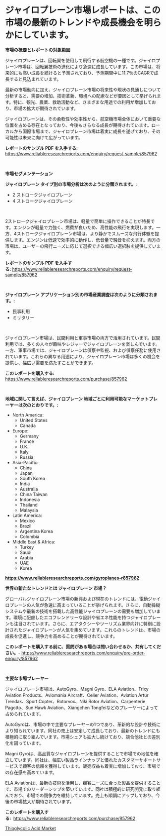 <p><h1>ジャイロプレーン市場レポートは、この市場の最新のトレンドや成長機会を明らかにしています。</h1></p><p><strong>市場の概要とレポートの対象範囲</strong></p>
<p><p>ジャイロプレーンは、回転翼を使用して飛行する航空機の一種です。ジャイロプレーン市場は、回転翼技術の進化により急速に成長しています。この市場は、将来的にも高い成長を続けると予測されており、予測期間中に11.7％のCAGRで成長すると見込まれています。</p><p>最新の市場動向に加え、ジャイロプレーン市場の将来性や現状の見通しについて分析すると、需要の増加、技術革新、環境への配慮などが要因として挙げられます。特に、観光、農業、救助活動など、さまざまな用途での利用が増加しており、市場の拡大が期待されています。</p><p>ジャイロプレーンは、その柔軟性や効率性から、航空機市場全体において重要な位置を占める存在となっており、今後もさらなる成長が期待されています。ローカルから国際市場まで、ジャイロプレーン市場は着実に成長を遂げており、その可能性は未来に向けて広がっています。</p></p>
<p><strong>レポートのサンプル PDF を入手する:</strong> <a href="https://www.reliableresearchreports.com/enquiry/request-sample/857962">https://www.reliableresearchreports.com/enquiry/request-sample/857962</a></p>
<p>&nbsp;</p>
<p><strong>市場セグメンテーション</strong></p>
<p><strong>ジャイロプレーン タイプ別の市場分析は次のように分類されます。:</strong></p>
<p><ul><li>2 ストロークジャイロプレーン</li><li>4 ストロークジャイロプレーン</li></ul></p>
<p>&nbsp;</p>
<p><p>2ストロークジャイロプレーン市場は、軽量で簡単に操作できることが特長です。エンジンが軽量で力強く、燃費が良いため、高性能の飛行を実現します。一方、4ストロークジャイロプレーン市場は、より静かでスムーズな飛行体験を提供します。エンジンは低速で効率的に動作し、低音量で騒音を抑えます。両方の市場は、ユーザーの飛行ニーズに応じて選択できる幅広い選択肢を提供しています。</p></p>
<p><strong>レポートのサンプル PDF を入手する:</strong>&nbsp;<a href="https://www.reliableresearchreports.com/enquiry/request-sample/857962">https://www.reliableresearchreports.com/enquiry/request-sample/857962</a></p>
<p>&nbsp;</p>
<p><strong> ジャイロプレーン アプリケーション別の市場産業調査は次のように分類されます。:</strong></p>
<p><ul><li>民事利用</li><li>ミリタリー</li></ul></p>
<p>&nbsp;</p>
<p><p>ジャイロプレーン市場は、民間利用と軍事市場の両方で活用されています。民間利用では、多くの人々が趣味やレジャーでジャイロプレーンを楽しんでいます。一方、軍事市場では、ジャイロプレーンは偵察や監視、および偵察任務に使用されています。これらの異なる用途により、ジャイロプレーン市場は多くの機会を提供し、幅広い需要を満たすことができます。</p></p>
<p><strong>このレポートを購入する:</strong>&nbsp; <a href="https://www.reliableresearchreports.com/purchase/857962">https://www.reliableresearchreports.com/purchase/857962</a></p>
<p>&nbsp;</p>
<p><strong>地域に関して言えば、ジャイロプレーン 地域ごとに利用可能なマーケットプレーヤーは次のとおりです。:</strong></p>
<p><ul>
    <li>
        North America:
        <ul>
            <li>United States</li>
            <li>Canada</li>
        </ul>
    </li>
    <li>
        Europe:
        <ul>
            <li>Germany</li>
            <li>France</li>
            <li>U.K.</li>
            <li>Italy</li>
            <li>Russia</li>
        </ul>
    </li>
    <li>
        Asia-Pacific:
        <ul>
            <li>China</li>
            <li>Japan</li>
            <li>South Korea</li>
            <li>India</li>
            <li>Australia</li>
            <li>China Taiwan</li>
            <li>Indonesia</li>
            <li>Thailand</li>
            <li>Malaysia</li>
        </ul>
    </li>
    <li>
        Latin America:
        <ul>
            <li>Mexico</li>
            <li>Brazil</li>
            <li>Argentina Korea</li>
            <li>Colombia</li>
        </ul>
    </li>
    <li>
        Middle East & Africa:
        <ul>
            <li>Turkey</li>
            <li>Saudi</li>
            <li>Arabia</li>
            <li>UAE</li>
            <li>Korea</li>
        </ul>
    </li>
    </ul></p>
<p><strong><a href="https://www.reliableresearchreports.com/gyroplanes-r857962">https://www.reliableresearchreports.com/gyroplanes-r857962</a></strong>&nbsp;</p>
<p><strong>世界の新たなトレンドとは ジャイロプレーン 市場？</strong></p>
<p><p>グローバルジャイロプレーン市場の新興および現在のトレンドには、電動ジャイロプレーンの人気が急速に高まっていることが挙げられます。さらに、自動操縦システムや最新の技術を搭載した高性能ジャイロプレーンの需要も増加しています。環境に配慮したエコフレンドリーな設計や省エネ性能を持つジャイロプレーンも注目されています。さらに、エアタクシーやツーリズム業界向けに特別に設計されたジャイロプレーンが人気を集めています。これらのトレンドは、市場の成長を促進し、競争力を高めることが期待されています。</p></p>
<p><strong>このレポートを購入する前に、質問がある場合は問い合わせるか、共有してください。</strong>- <a href="https://www.reliableresearchreports.com/enquiry/pre-order-enquiry/857962">https://www.reliableresearchreports.com/enquiry/pre-order-enquiry/857962</a></p>
<p>&nbsp;</p>
<p><strong>主要な市場プレーヤー</strong></p>
<p><p>ジャイロプレーン市場は、AutoGyro、Magni Gyro、ELA Aviation、Trixy Aviation Products、Aviomania Aircraft、Celier Aviation、Aviation Artur Trendak、Sport Copter、Rotorvox、Niki Rotor Aviation、Carpenterie Pagotto、Sun Hawk Aviation、Xiangchen Tongfeiなどのプレーヤーによって占められています。</p><p>AutoGyroは、市場の中で主要なプレーヤーの1つであり、革新的な設計や技術により知られています。同社の売上は安定して成長しており、最新のトレンドにも積極的に取り組んでいます。市場シェアも拡大し続けており、競合他社との差別化を図っています。</p><p>Magni Gyroは、高品質なジャイロプレーンを提供することで市場での地位を確立しています。同社は、幅広い製品ラインナップと優れたカスタマーサポートサービスで顧客の信頼を獲得しています。販売収益も着実に増加しており、市場での存在感を高めています。</p><p>ELA Aviationは、最新の技術を活用し、顧客ニーズに合った製品を提供することで、市場でのリーダーシップを築いています。同社は積極的に研究開発に取り組んでおり、市場での競争力を維持しています。売上も順調にアップしており、今後の市場拡大が期待されています。</p></p>
<p><strong>このレポートを購入する:</strong>&nbsp;&nbsp;<a href="https://www.reliableresearchreports.com/purchase/857962">https://www.reliableresearchreports.com/purchase/857962</a></p>
<p><p><a href="https://angry-finch-aaf.notion.site/Thioglycolic-Acid-Market-Size-and-Growth-Market-Segmentation-Regional-and-Country-Breakdowns-and--19c9923f46b845d3aee4f50d8990ef16">Thioglycolic Acid Market</a></p></p>